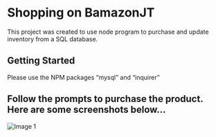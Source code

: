 # Shopping on BamazonJT

This project was created to use node program to purchase and update inventory from a SQL database. 

## Getting Started
Please use the NPM packages “mysql” and “inquirer”

## Follow the prompts to purchase the product. Here are some screenshots below…

![Image 1](images/1_NodeLogin)

